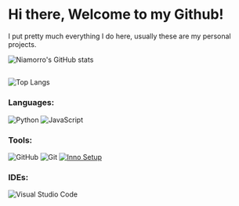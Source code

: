 # Hi there, Welcome to my Github!

I put pretty much everything I do here, usually these are my personal projects.

![Niamorro's GitHub stats](https://github-readme-stats.vercel.app/api?username=Niamorro&show_icons=true&theme=radical)
##
![Top Langs](https://github-readme-stats.vercel.app/api/top-langs/?username=Niamorro&hide=javascript,html&theme=dark&langs_count=6&layout=compact)


### Languages:
![Python](https://img.shields.io/badge/python-3670A0?style=for-the-badge&logo=python&logoColor=ffdd54)
![JavaScript](https://img.shields.io/badge/-JavaScript-090909?style=for-the-badge&logo=JavaScript&logoColor=E9D54D)


### Tools:
![GitHub](https://img.shields.io/badge/github-%23121011.svg?style=for-the-badge&logo=github&logoColor=white)
![Git](https://img.shields.io/badge/git-%23F05033.svg?style=for-the-badge&logo=git&logoColor=white)
[![Inno Setup](https://img.shields.io/badge/-Inno%20Setup-76A9A4?style=for-the-badge&logo=inno-setup)](ссылка-на-ваш-репозиторий)


### IDEs:
![Visual Studio Code](https://img.shields.io/badge/IDE-Visual%20Studio%20Code-blue?style=for-the-badge&logo=visual-studio-code)
